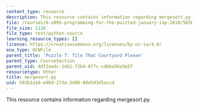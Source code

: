 ```yaml
---
content_type: resource
description: This resource contains information regarding mergesort.py.
file: /courses/6-s095-programming-for-the-puzzled-january-iap-2018/503b1a16e90d273a2d9080e5d3d5accd_mergesort.py
file_size: 1116
file_type: text/python-source
learning_resource_types: []
license: https://creativecommons.org/licenses/by-nc-sa/4.0/
ocw_type: OCWFile
parent_title: 'Puzzle 7: Tile That Courtyard Please'
parent_type: CourseSection
parent_uid: 4df2aedc-1db1-f2b4-677c-c4bba56a3e5f
resourcetype: Other
title: mergesort.py
uid: 503b1a16-e90d-273a-2d90-80e5d3d5accd
---
```

This resource contains information regarding mergesort.py.